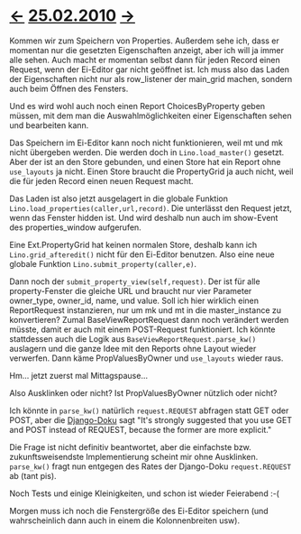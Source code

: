 # [←](20100223.md) [25.02.2010](20100225.md) [→](20100226.md) #

Kommen wir zum Speichern von Properties. Außerdem sehe ich, dass er momentan nur die gesetzten Eigenschaften anzeigt, aber ich will ja immer alle sehen. Auch macht er momentan selbst dann für jeden Record einen Request, wenn der Ei-Editor gar nicht geöffnet ist. Ich muss also das Laden der Eigenschaften nicht nur als row\_listener der main\_grid machen, sondern auch beim Öffnen des Fensters.

Und es wird wohl auch noch einen Report ChoicesByProperty geben müssen, mit dem man die Auswahlmöglichkeiten einer Eigenschaften sehen und bearbeiten kann.

Das Speichern im Ei-Editor kann noch nicht funktionieren, weil mt und mk nicht übergeben werden. Die werden doch in `Lino.load_master()` gesetzt. Aber der ist an den Store gebunden, und einen Store hat ein Report ohne `use_layouts` ja nicht. Einen Store braucht die PropertyGrid ja auch nicht, weil die für jeden Record einen neuen Request macht.

Das Laden ist also jetzt ausgelagert in die globale Funktion `Lino.load_properties(caller,url,record)`.
Die unterlässt den Request jetzt, wenn das Fenster hidden ist.
Und wird deshalb nun auch im show-Event des properties\_window aufgerufen.

Eine Ext.PropertyGrid hat keinen normalen Store, deshalb kann ich `Lino.grid_afteredit()` nicht für den Ei-Editor benutzen.
Also eine neue globale Funktion `Lino.submit_property(caller,e)`.

Dann noch der `submit_property_view(self,request)`. Der ist für alle property-Fenster die gleiche URL und braucht nur vier Parameter owner\_type, owner\_id, name, und value.
Soll ich hier wirklich einen ReportRequest instanzieren, nur um mk und mt in die master\_instance zu konvertieren? Zumal BaseViewReportRequest dann noch verändert werden müsste, damit er auch mit einem POST-Request funktioniert. Ich könnte stattdessen auch die Logik aus `BaseViewReportRequest.parse_kw()` auslagern und die ganze Idee mit den Reports ohne Layout wieder verwerfen. Dann käme PropValuesByOwner und `use_layouts` wieder raus.

Hm... jetzt zuerst mal Mittagspause...

Also Ausklinken oder nicht? Ist PropValuesByOwner nützlich oder nicht?

Ich könnte in `parse_kw()` natürlich `request.REQUEST` abfragen statt GET oder POST, aber die [Django-Doku](http://docs.djangoproject.com/en/dev/ref/request-response) sagt "It's strongly suggested that you use GET and POST instead of REQUEST, because the former are more explicit."

Die Frage ist nicht definitiv beantwortet, aber die einfachste bzw. zukunftsweisendste Implementierung scheint mir ohne Ausklinken. `parse_kw()` fragt nun entgegen des Rates der Django-Doku `request.REQUEST` ab (tant pis).

Noch Tests und einige Kleinigkeiten, und schon ist wieder Feierabend :-(

Morgen muss ich noch die Fenstergröße des Ei-Editor speichern (und wahrscheinlich dann auch in einem die Kolonnenbreiten usw).